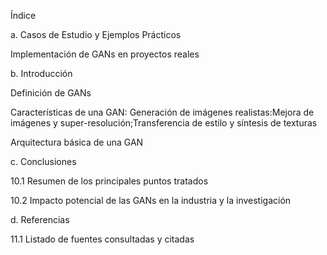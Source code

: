Índice 

a. Casos de Estudio y Ejemplos Prácticos

 Implementación de GANs en proyectos reales

b. Introducción

Definición de GANs

 Características de una GAN: Generación de imágenes realistas:Mejora de imágenes y super-resolución;Transferencia de estilo y síntesis de texturas
 
 Arquitectura básica de una GAN

c. Conclusiones

10.1 Resumen de los principales puntos tratados

10.2 Impacto potencial de las GANs en la industria y la investigación

d. Referencias

11.1 Listado de fuentes consultadas y citadas

